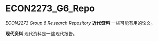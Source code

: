 # ECON2273_G6_Repo
*ECON2273 Group 6 Research Repository*
**近代资料**
一些可能有用的论文。


**现代资料**
现代资料是一些现代报告。

